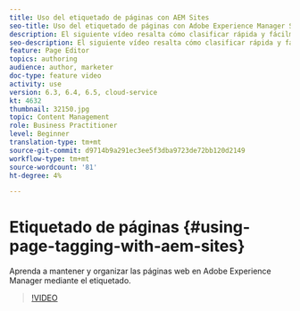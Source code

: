 ```yaml
---
title: Uso del etiquetado de páginas con AEM Sites
seo-title: Uso del etiquetado de páginas con Adobe Experience Manager Sites
description: El siguiente vídeo resalta cómo clasificar rápida y fácilmente contenido dentro de un sitio web en Adobe Experience Manager mediante etiquetas de página.
seo-description: El siguiente vídeo resalta cómo clasificar rápida y fácilmente contenido dentro de un sitio web en Adobe Experience Manager mediante etiquetas de página.
feature: Page Editor
topics: authoring
audience: author, marketer
doc-type: feature video
activity: use
version: 6.3, 6.4, 6.5, cloud-service
kt: 4632
thumbnail: 32150.jpg
topic: Content Management
role: Business Practitioner
level: Beginner
translation-type: tm+mt
source-git-commit: d9714b9a291ec3ee5f3dba9723de72bb120d2149
workflow-type: tm+mt
source-wordcount: '81'
ht-degree: 4%

---
```



# Etiquetado de páginas {#using-page-tagging-with-aem-sites}

Aprenda a mantener y organizar las páginas web en Adobe Experience Manager mediante el etiquetado.

>[!VIDEO](https://video.tv.adobe.com/v/32150?quality=12&learn=on)
